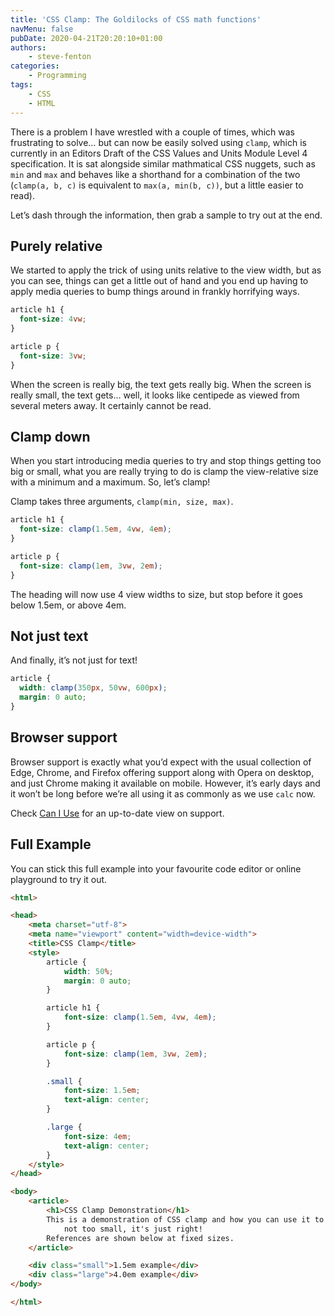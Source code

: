 ```yaml
---
title: 'CSS Clamp: The Goldilocks of CSS math functions'
navMenu: false
pubDate: 2020-04-21T20:20:10+01:00
authors:
    - steve-fenton
categories:
    - Programming
tags:
    - CSS
    - HTML
---
```


There is a problem I have wrestled with a couple of times, which was frustrating to solve… but can now be easily solved using `clamp`, which is currently in an Editors Draft of the CSS Values and Units Module Level 4 specification. It is sat alongside similar mathmatical CSS nuggets, such as `min` and `max` and behaves like a shorthand for a combination of the two (`clamp(a, b, c)` is equivalent to `max(a, min(b, c))`, but a little easier to read).

Let’s dash through the information, then grab a sample to try out at the end.

## Purely relative

We started to apply the trick of using units relative to the view width, but as you can see, things can get a little out of hand and you end up having to apply media queries to bump things around in frankly horrifying ways.

```css
article h1 {
  font-size: 4vw;
}

article p {
  font-size: 3vw;
}
```

When the screen is really big, the text gets really big. When the screen is really small, the text gets… well, it looks like centipede as viewed from several meters away. It certainly cannot be read.

## Clamp down

When you start introducing media queries to try and stop things getting too big or small, what you are really trying to do is clamp the view-relative size with a minimum and a maximum. So, let’s clamp!

Clamp takes three arguments, `clamp(min, size, max)`.

```css
article h1 {
  font-size: clamp(1.5em, 4vw, 4em);
}

article p {
  font-size: clamp(1em, 3vw, 2em);
}
```

The heading will now use 4 view widths to size, but stop before it goes below 1.5em, or above 4em.

## Not just text

And finally, it’s not just for text!

```css
article {
  width: clamp(350px, 50vw, 600px);
  margin: 0 auto;
}
```

## Browser support

Browser support is exactly what you’d expect with the usual collection of Edge, Chrome, and Firefox offering support along with Opera on desktop, and just Chrome making it available on mobile. However, it’s early days and it won’t be long before we’re all using it as commonly as we use `calc` now.

Check [Can I Use](https://caniuse.com/#feat=css-math-functions) for an up-to-date view on support.

## Full Example

You can stick this full example into your favourite code editor or online playground to try it out.

```html
<html>

<head>
    <meta charset="utf-8">
    <meta name="viewport" content="width=device-width">
    <title>CSS Clamp</title>
    <style>
        article {
            width: 50%;
            margin: 0 auto;
        }

        article h1 {
            font-size: clamp(1.5em, 4vw, 4em);
        }

        article p {
            font-size: clamp(1em, 3vw, 2em);
        }

        .small {
            font-size: 1.5em;
            text-align: center;
        }

        .large {
            font-size: 4em;
            text-align: center;
        }
    </style>
</head>

<body>
    <article>
        <h1>CSS Clamp Demonstration</h1>
        This is a demonstration of CSS clamp and how you can use it to Goldilocks your text... it's not too big, it's
            not too small, it's just right!
        References are shown below at fixed sizes.
    </article>

    <div class="small">1.5em example</div>
    <div class="large">4.0em example</div>
</body>

</html>
```